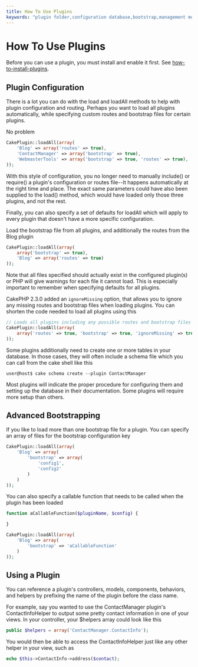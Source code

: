 ```yaml
---
title: How To Use Plugins
keywords: "plugin folder,configuration database,bootstrap,management module,webroot,user management,contactmanager,array,config,cakephp,models,php,directories,blog,plugins,applications"
---
```


# How To Use Plugins

Before you can use a plugin, you must install and enable it first.
See [how-to-install-plugins](how-to-install-plugins.md).

## Plugin Configuration

There is a lot you can do with the load and loadAll methods to help with
plugin configuration and routing. Perhaps you want to load all plugins
automatically, while specifying custom routes and bootstrap files for
certain plugins.

No problem

```php
CakePlugin::loadAll(array(
    'Blog' => array('routes' => true),
    'ContactManager' => array('bootstrap' => true),
    'WebmasterTools' => array('bootstrap' => true, 'routes' => true),
));

```

With this style of configuration, you no longer need to manually
include() or require() a plugin's configuration or routes file--It happens
automatically at the right time and place. The exact same parameters could
have also been supplied to the load() method, which would have loaded only those
three plugins, and not the rest.

Finally, you can also specify a set of defaults for loadAll which will apply to
every plugin that doesn't have a more specific configuration.

Load the bootstrap file from all plugins, and additionally the routes from the Blog plugin

```php
CakePlugin::loadAll(array(
    array('bootstrap' => true),
    'Blog' => array('routes' => true)
));

```

Note that all files specified should actually exist in the configured
plugin(s) or PHP will give warnings for each file it cannot load. This is
especially important to remember when specifying defaults for all plugins.

CakePHP 2.3.0 added an `ignoreMissing` option, that allows you to ignore any
missing routes and bootstrap files when loading plugins. You can shorten the
code needed to load all plugins using this

```php
// Loads all plugins including any possible routes and bootstrap files
CakePlugin::loadAll(array(
    array('routes' => true, 'bootstrap' => true, 'ignoreMissing' => true)
));

```

Some plugins additionally need to create one or more tables in your database. In
those cases, they will often include a schema file which you can
call from the cake shell like this

```
user@host$ cake schema create --plugin ContactManager

```

Most plugins will indicate the proper procedure for configuring
them and setting up the database in their documentation. Some
plugins will require more setup than others.

## Advanced Bootstrapping

If you like to load more than one bootstrap file for a plugin. You can specify
an array of files for the bootstrap configuration key

```php
CakePlugin::loadAll(array(
    'Blog' => array(
        'bootstrap' => array(
            'config1',
            'config2'
        )
    )
));

```

You can also specify a callable function that needs to be called when the plugin
has been loaded

```php
function aCallableFunction($pluginName, $config) {

}

CakePlugin::loadAll(array(
    'Blog' => array(
        'bootstrap' => 'aCallableFunction'
    )
));

```

## Using a Plugin

You can reference a plugin's controllers, models, components,
behaviors, and helpers by prefixing the name of the plugin before
the class name.

For example, say you wanted to use the ContactManager plugin's
ContactInfoHelper to output some pretty contact information in
one of your views. In your controller, your $helpers array
could look like this

```php
public $helpers = array('ContactManager.ContactInfo');

```

You would then be able to access the ContactInfoHelper just like
any other helper in your view, such as

```php
echo $this->ContactInfo->address($contact);

```